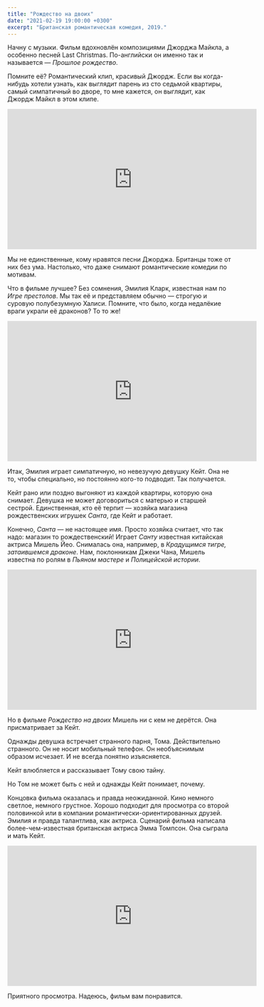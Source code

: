 ```yaml
---
title: "Рождество на двоих"
date: "2021-02-19 19:00:00 +0300"
excerpt: "Британская романтическая комедия, 2019."
---
```


Начну с музыки. Фильм вдохновлён композициями Джорджа Майкла, а особенно песней Last Christmas. По-английски он именно так и называется — _Прошлое рождество_.

Помните её? Романтический клип, красивый Джордж. Если вы когда-нибудь хотели узнать, как выглядит парень из сто седьмой квартиры, самый симпатичный во дворе, то мне кажется, он выглядит, как Джордж Майкл в этом клипе.

<div class="video-wrapper">
    <iframe width="560" height="315" src="https://www.youtube.com/embed/E8gmARGvPlI" frameborder="0" allow="accelerometer; autoplay; clipboard-write; encrypted-media; gyroscope; picture-in-picture" allowfullscreen></iframe>
</div>

Мы не единственные, кому нравятся песни Джорджа. Британцы тоже от них без ума. Настолько, что даже снимают романтические комедии по мотивам.

Что в фильме лучшее? Без сомнения, Эмилия Кларк, известная нам по _Игре престолов_. Мы так её и представляем обычно — строгую и суровую полубезумную Халиси. Помните, что было, когда недалёкие враги украли её драконов? То то же!

<div class="video-wrapper">
    <iframe width="560" height="315" src="https://www.youtube.com/embed/fDPLsIpCCB8" frameborder="0" allow="accelerometer; autoplay; clipboard-write; encrypted-media; gyroscope; picture-in-picture" allowfullscreen></iframe>
</div>

Итак, Эмилия играет симпатичную, но невезучую девушку Кейт. Она не то, чтобы специально, но постоянно кого-то подводит. Так получается.

Кейт рано или поздно выгоняют из каждой квартиры, которую она снимает. Девушка не может договориться с матерью и старшей сестрой. Единственная, кто её терпит — хозяйка магазина рождественских игрушек _Санта_, где Кейт и работает.

Конечно, _Санта_ — не настоящее имя. Просто хозяйка считает, что так надо: магазин то рождественский! Играет _Санту_ известная китайская актриса Мишель Йео. Снималась она, например, в _Крадущимся тигре, затаившемся драконе_. Нам, поклонникам Джеки Чана, Мишель известна по ролям в _Пьяном мастере_ и _Полицейской истории_.

<div class="video-wrapper">
    <iframe width="560" height="315" src="https://www.youtube.com/embed/6SBsRA28ZfY" frameborder="0" allow="accelerometer; autoplay; clipboard-write; encrypted-media; gyroscope; picture-in-picture" allowfullscreen></iframe>
</div>

Но в фильме _Рождество на двоих_ Мишель ни с кем не дерётся. Она присматривает за Кейт.

Однажды девушка встречает странного парня, Тома. Действительно странного. Он не носит мобильный телефон. Он необъяснимым образом исчезает. И не всегда понятно изъясняется.

Кейт влюбляется и рассказывает Тому свою тайну.

Но Том не может быть с ней и однажды Кейт понимает, почему.

Концовка фильма оказалась и правда неожиданной. Кино немного светлое, немного грустное. Хорошо подходит для просмотра со второй половинкой или в компании романтически-ориентированных друзей. Эмилия и правда талантлива, как актриса. Сценарий фильма написала более-чем-известная британская актриса Эмма Томпсон. Она сыграла и мать Кейт.

<div class="video-wrapper">
    <iframe width="560" height="315" src="https://www.youtube.com/embed/BShQ2aIkWmg" frameborder="0" allow="accelerometer; autoplay; clipboard-write; encrypted-media; gyroscope; picture-in-picture" allowfullscreen></iframe>
</div>

Приятного просмотра. Надеюсь, фильм вам понравится.